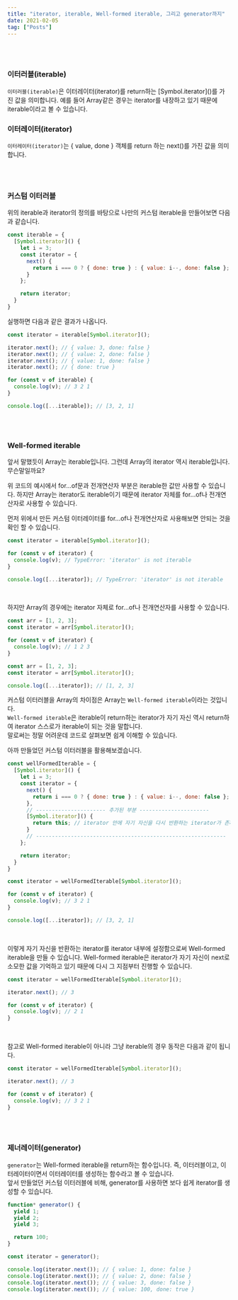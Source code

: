 ```yaml
---
title: "iterator, iterable, Well-formed iterable, 그리고 generator까지"
date: 2021-02-05
tag: ["Posts"]
---
```


<br><br>

### 이터러블(iterable)

`이터러블(iterable)`은 이터레이터(iterator)를 return하는 \[Symbol.iterator\]()를 가진 값을 의미합니다. 예를 들어 Array같은 경우는 iterator를 내장하고 있기 때문에 iterable이라고 볼 수 있습니다.

### 이터레이터(iterator)

`이터레이터(iterator)`는 { value, done } 객체를 return 하는 next()를 가진 값을 의미합니다.

<br><br>

### 커스텀 이터러블

위의 iterable과 iterator의 정의를 바탕으로 나만의 커스텀 iterable을 만들어보면 다음과 같습니다.

  ```js
  const iterable = {
    [Symbol.iterator]() {
      let i = 3;
      const iterator = {
        next() {
          return i === 0 ? { done: true } : { value: i--, done: false };
        }
      };

      return iterator;
    }
  }
  ```

  실행하면 다음과 같은 결과가 나옵니다.

  ```js
  const iterator = iterable[Symbol.iterator]();

  iterator.next(); // { value: 3, done: false }
  iterator.next(); // { value: 2, done: false }
  iterator.next(); // { value: 1, done: false }
  iterator.next(); // { done: true }

  for (const v of iterable) {
    console.log(v); // 3 2 1
  }

  console.log([...iterable]); // [3, 2, 1]
  ```

<br><br>

### Well-formed iterable

앞서 말했듯이 Array는 iterable입니다. 그런데 Array의 iterator 역시 iterable입니다. 무슨말일까요?  
  
위 코드의 예시에서 for...of문과 전개연산자 부분은 iterable한 값만 사용할 수 있습니다. 하지만 Array는 iterator도 iterable이기 때문에 iterator 자체를 for...of나 전개연산자로 사용할 수 있습니다.  
  
먼저 위에서 만든 커스텀 이터레이터를 for...of나 전개연산자로 사용해보면 안되는 것을 확인 할 수 있습니다.

  ```js    
  const iterator = iterable[Symbol.iterator]();

  for (const v of iterator) {
    console.log(v); // TypeError: 'iterator' is not iterable
  }

  console.log([...iterator]); // TypeError: 'iterator' is not iterable
  ```
  
  <br>
  
  하지만 Array의 경우에는 iterator 자체로 for...of나 전개연산자를 사용할 수 있습니다.

  ```js
  const arr = [1, 2, 3];
  const iterator = arr[Symbol.iterator]();

  for (const v of iterator) {
    console.log(v); // 1 2 3
  }
  ```

  ```js
  const arr = [1, 2, 3];
  const iterator = arr[Symbol.iterator]();

  console.log([...iterator]); // [1, 2, 3]
  ```

  커스텀 이터러블을 Array의 차이점은 Array는 `Well-formed iterable`이라는 것입니다.  
  `Well-formed iterable`은 iterable이 return하는 iterator가 자기 자신 역시 return하여 iterator 스스로가 iterable이 되는 것을 말합니다.  
  말로써는 정말 어려운데 코드로 살펴보면 쉽게 이해할 수 있습니다.  
  
  아까 만들었던 커스텀 이터러블을 활용해보겠습니다.

  ```js
  const wellFormedIterable = {
    [Symbol.iterator]() {
      let i = 3;
      const iterator = {
        next() {
          return i === 0 ? { done: true } : { value: i--, done: false };
        },
        // ---------------------- 추가된 부분 ----------------------
        [Symbol.iterator]() {
          return this; // iterator 안에 자기 자신을 다시 반환하는 iterator가 존재
        }
        // ------------------------------------------------------------
      };

      return iterator;
    }
  }

  const iterator = wellFormedIterable[Symbol.iterator]();

  for (const v of iterator) {
    console.log(v); // 3 2 1
  }

  console.log([...iterator]); // [3, 2, 1]
  ```

  <br>

  이렇게 자기 자신을 반환하는 iterator를 iterator 내부에 설정함으로써 Well-formed iterable을 만들 수 있습니다. Well-formed iterable은 iterator가 자기 자신이 next로 소모한 값을 기억하고 있기 때문에 다시 그 지점부터 진행할 수 있습니다.

  ```js
  const iterator = wellFormedIterable[Symbol.iterator]();

  iterator.next(); // 3

  for (const v of iterator) {
    console.log(v); // 2 1
  }
  ```

  <br>

  참고로 Well-formed iterable이 아니라 그냥 iterable의 경우 동작은 다음과 같이 됩니다.

  ```js
  const iterator = wellFormedIterable[Symbol.iterator]();

  iterator.next(); // 3

  for (const v of iterator) {
    console.log(v); // 3 2 1
  }
  ```

<br><br>

### 제너레이터(generator)

`generator`는 Well-formed iterable을 return하는 함수입니다. 즉, 이터러블이고, 이터레이터이면서 이터레이터를 생성하는 함수라고 볼 수 있습니다.  
앞서 만들었던 커스텀 이터러블에 비해, generator를 사용하면 보다 쉽게 iterator를 생성할 수 있습니다.

  ```js
  function* generator() {
    yield 1;
    yield 2;
    yield 3;

    return 100;
  }

  const iterator = generator();

  console.log(iterator.next()); // { value: 1, done: false }
  console.log(iterator.next()); // { value: 2, done: false }
  console.log(iterator.next()); // { value: 3, done: false }
  console.log(iterator.next()); // { value: 100, done: true }
  ```
